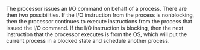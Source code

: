 The processor issues an I/O command on behalf of a process. There are then two possibilities. If the I/O instruction from the process is nonblocking, then the processor continues to execute instructions from the process that issued the I/O command. If the I/O instruction is blocking, then the next instruction that the processor executes is from the OS, which will put the current process in a blocked state and schedule another process.